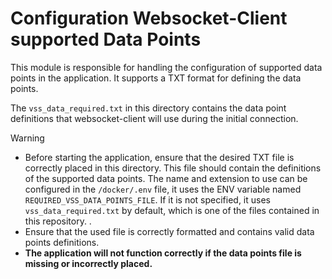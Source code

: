 # Configuration Websocket-Client supported Data Points

This module is responsible for handling the configuration of supported data points in the application. It supports a TXT format for defining the data points.

The `vss_data_required.txt` in this directory contains the data point definitions that websocket-client will use during the initial connection.

> [!WARNING]
>
> - Before starting the application, ensure that the desired TXT file is correctly placed in this directory. This file should contain the definitions of the supported data points. The name and extension to use can be configured in the `/docker/.env` file, it uses the ENV variable named `REQUIRED_VSS_DATA_POINTS_FILE`. If it is not specified, it uses `vss_data_required.txt` by default, which is one of the files contained in this repository.   .
> - Ensure that the used file is correctly formatted and contains valid data points definitions.
> - **The application will not function correctly if the data points file is missing or incorrectly placed.**